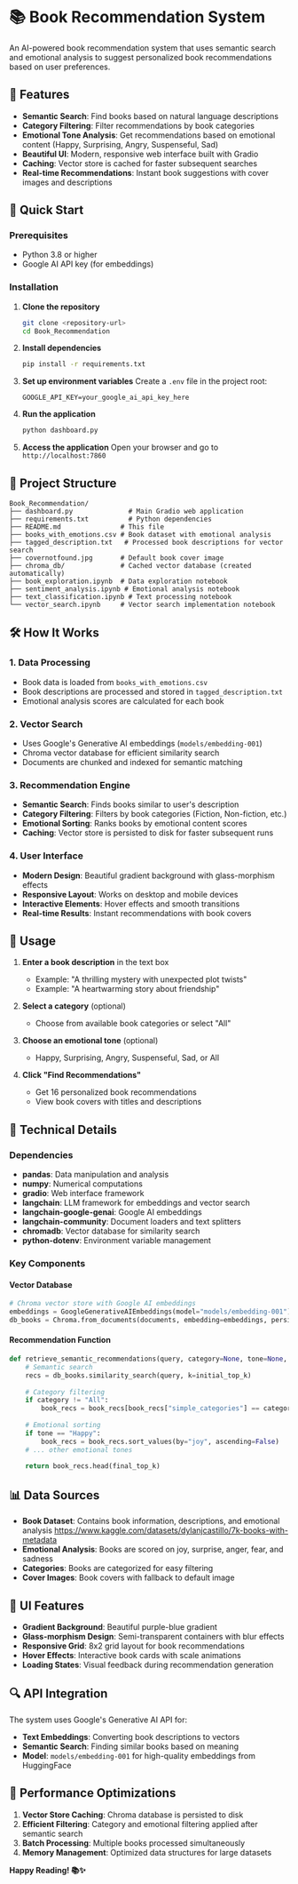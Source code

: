# 📚 Book Recommendation System

An AI-powered book recommendation system that uses semantic search and emotional analysis to suggest personalized book recommendations based on user preferences.

## 🌟 Features

- **Semantic Search**: Find books based on natural language descriptions
- **Category Filtering**: Filter recommendations by book categories
- **Emotional Tone Analysis**: Get recommendations based on emotional content (Happy, Surprising, Angry, Suspenseful, Sad)
- **Beautiful UI**: Modern, responsive web interface built with Gradio
- **Caching**: Vector store is cached for faster subsequent searches
- **Real-time Recommendations**: Instant book suggestions with cover images and descriptions

## 🚀 Quick Start

### Prerequisites

- Python 3.8 or higher
- Google AI API key (for embeddings)

### Installation

1. **Clone the repository**
   ```bash
   git clone <repository-url>
   cd Book_Recommendation
   ```

2. **Install dependencies**
   ```bash
   pip install -r requirements.txt
   ```

3. **Set up environment variables**
   Create a `.env` file in the project root:
   ```env
   GOOGLE_API_KEY=your_google_ai_api_key_here
   ```

4. **Run the application**
   ```bash
   python dashboard.py
   ```

5. **Access the application**
   Open your browser and go to `http://localhost:7860`

## 📁 Project Structure

```
Book_Recommendation/
├── dashboard.py              # Main Gradio web application
├── requirements.txt          # Python dependencies
├── README.md               # This file
├── books_with_emotions.csv # Book dataset with emotional analysis
├── tagged_description.txt   # Processed book descriptions for vector search
├── covernotfound.jpg       # Default book cover image
├── chroma_db/              # Cached vector database (created automatically)
├── book_exploration.ipynb  # Data exploration notebook
├── sentiment_analysis.ipynb # Emotional analysis notebook
├── text_classification.ipynb # Text processing notebook
└── vector_search.ipynb     # Vector search implementation notebook
```

## 🛠️ How It Works

### 1. Data Processing
- Book data is loaded from `books_with_emotions.csv`
- Book descriptions are processed and stored in `tagged_description.txt`
- Emotional analysis scores are calculated for each book

### 2. Vector Search
- Uses Google's Generative AI embeddings (`models/embedding-001`)
- Chroma vector database for efficient similarity search
- Documents are chunked and indexed for semantic matching

### 3. Recommendation Engine
- **Semantic Search**: Finds books similar to user's description
- **Category Filtering**: Filters by book categories (Fiction, Non-fiction, etc.)
- **Emotional Sorting**: Ranks books by emotional content scores
- **Caching**: Vector store is persisted to disk for faster subsequent runs

### 4. User Interface
- **Modern Design**: Beautiful gradient background with glass-morphism effects
- **Responsive Layout**: Works on desktop and mobile devices
- **Interactive Elements**: Hover effects and smooth transitions
- **Real-time Results**: Instant recommendations with book covers

## 🎯 Usage

1. **Enter a book description** in the text box
   - Example: "A thrilling mystery with unexpected plot twists"
   - Example: "A heartwarming story about friendship"

2. **Select a category** (optional)
   - Choose from available book categories or select "All"

3. **Choose an emotional tone** (optional)
   - Happy, Surprising, Angry, Suspenseful, Sad, or All

4. **Click "Find Recommendations"**
   - Get 16 personalized book recommendations
   - View book covers with titles and descriptions

## 🔧 Technical Details

### Dependencies
- **pandas**: Data manipulation and analysis
- **numpy**: Numerical computations
- **gradio**: Web interface framework
- **langchain**: LLM framework for embeddings and vector search
- **langchain-google-genai**: Google AI embeddings
- **langchain-community**: Document loaders and text splitters
- **chromadb**: Vector database for similarity search
- **python-dotenv**: Environment variable management

### Key Components

#### Vector Database
```python
# Chroma vector store with Google AI embeddings
embeddings = GoogleGenerativeAIEmbeddings(model="models/embedding-001")
db_books = Chroma.from_documents(documents, embedding=embeddings, persist_directory="./chroma_db")
```

#### Recommendation Function
```python
def retrieve_semantic_recommendations(query, category=None, tone=None, initial_top_k=50, final_top_k=16):
    # Semantic search
    recs = db_books.similarity_search(query, k=initial_top_k)
    
    # Category filtering
    if category != "All":
        book_recs = book_recs[book_recs["simple_categories"] == category]
    
    # Emotional sorting
    if tone == "Happy":
        book_recs = book_recs.sort_values(by="joy", ascending=False)
    # ... other emotional tones
    
    return book_recs.head(final_top_k)
```

## 📊 Data Sources

- **Book Dataset**: Contains book information, descriptions, and emotional analysis https://www.kaggle.com/datasets/dylanjcastillo/7k-books-with-metadata
- **Emotional Analysis**: Books are scored on joy, surprise, anger, fear, and sadness
- **Categories**: Books are categorized for easy filtering
- **Cover Images**: Book covers with fallback to default image

## 🎨 UI Features

- **Gradient Background**: Beautiful purple-blue gradient
- **Glass-morphism Design**: Semi-transparent containers with blur effects
- **Responsive Grid**: 8x2 grid layout for book recommendations
- **Hover Effects**: Interactive book cards with scale animations
- **Loading States**: Visual feedback during recommendation generation

## 🔍 API Integration

The system uses Google's Generative AI API for:
- **Text Embeddings**: Converting book descriptions to vectors
- **Semantic Search**: Finding similar books based on meaning
- **Model**: `models/embedding-001` for high-quality embeddings from HuggingFace

## 🚀 Performance Optimizations

1. **Vector Store Caching**: Chroma database is persisted to disk
2. **Efficient Filtering**: Category and emotional filtering applied after semantic search
3. **Batch Processing**: Multiple books processed simultaneously
4. **Memory Management**: Optimized data structures for large datasets

**Happy Reading! 📚✨** 

